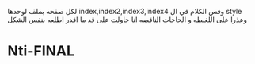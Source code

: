  لكل صفحه بملف لوحدها index,index2,index3,index4 وفس الكلام في ال style وعذرا على اللغبطه و الحاجات الناقصه انا حاولت على قد ما اقدر اطلعه بنفس الشكل
 

# Nti-FINAL
